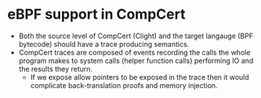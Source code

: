 # eBPF support in CompCert
- Both the source level of CompCert (Clight) and the target langauge (BPF bytecode) should have a trace producing semantics. 
- CompCert traces are composed of events recording the calls the whole program makes to system calls (helper function calls) performing IO and the results they return.
  - If we expose allow pointers to be exposed in the trace then it would complicate back-translation proofs and memory injection. 
